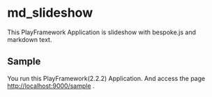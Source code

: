 # md_slideshow
This PlayFramework Application is slideshow with bespoke.js and markdown text.

## Sample
You run this PlayFramework(2.2.2) Application.
And access the page [http://localhost:9000/sample](http://localhost:9000/sample) .